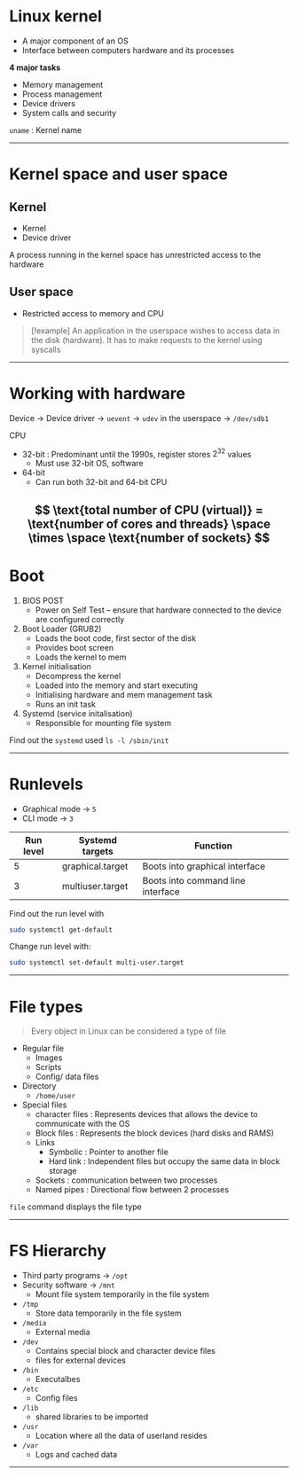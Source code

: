 # Linux kernel

- A major component of an OS
- Interface between computers hardware and its processes

**4 major tasks**
- Memory management
- Process management
- Device drivers
- System calls and security

`uname` : Kernel name

---
# Kernel space and user space

## Kernel
- Kernel
- Device driver

A process running in the kernel space has unrestricted access to the hardware

## User space
- Restricted access to memory and CPU

>[!example]
>An application in the userspace wishes to access data in the disk (hardware). It has to make requests to the kernel using syscalls
>

---

# Working with hardware
Device → Device driver → `uevent` → `udev` in the userspace → `/dev/sdb1`

CPU
- 32-bit : Predominant until the 1990s, register stores $2^{32}$ values
	- Must use 32-bit OS, software
- 64-bit
	- Can run both 32-bit and 64-bit CPU

$$
\text{total number of CPU (virtual)} = \text{number of cores and threads} \space \times \space \text{number of sockets}
$$
---

# Boot

1. BIOS POST
	- Power on Self Test – ensure that hardware connected to the device are configured correctly
2. Boot Loader (GRUB2)
	- Loads the boot code, first sector of the disk
	- Provides boot screen
	- Loads the kernel to mem
3. Kernel initialisation
	- Decompress the kernel
	- Loaded into the memory and start executing
	- Initialising hardware and mem management task
	- Runs an init task
4. Systemd (service initalisation)
	- Responsible for mounting file system


Find out the `systemd` used
`ls -l /sbin/init`

---

# Runlevels

- Graphical mode → `5`
- CLI mode → `3`

| **Run level** | **Systemd targets** | **Function**                      |
| ------------- | ------------------- | --------------------------------- |
| 5             | graphical.target    | Boots into graphical interface    |
| 3             | multiuser.target    | Boots into command line interface |

Find out the run level with

```sh
sudo systemctl get-default
```

Change run level with:
```sh
sudo systemctl set-default multi-user.target
```

---

# File types

> Every object in Linux can be considered a type of file

- Regular file
	- Images
	- Scripts
	- Config/ data files
- Directory
	- `/home/user`
- Special files
	- character files : Represents devices that allows the device to communicate with the OS
	- Block files : Represents the block devices (hard disks and RAMS)
	- Links
		- Symbolic : Pointer to another file
		- Hard link : Independent files but occupy the same data in block storage
	- Sockets : communication between two processes
	- Named pipes : Directional flow between 2 processes

`file` command displays the file type

---

# FS Hierarchy

- Third party programs → `/opt`
- Security software → `/mnt`
	- Mount file system temporarily in the file system
- `/tmp`
	- Store data temporarily in the file system
- `/media`
	- External media
- `/dev`
	- Contains special block and character device files
	- files for external devices
- `/bin`
	- Executalbes
- `/etc`
	- Config files
- `/lib`
	- shared libraries to be imported
- `/usr`
	- Location where all the data of userland resides
- `/var`
	- Logs and cached data

---
